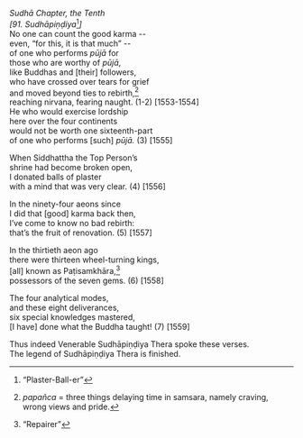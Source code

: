 *Sudhā Chapter, the Tenth*  
*\[91. Sudhāpiṇḍiya*[^1]*\]*  
No one can count the good karma --  
even, “for this, it is that much” --  
of one who performs *pūjā* for  
those who are worthy of *pūjā*,  
like Buddhas and \[their\] followers,  
who have crossed over tears for grief  
and moved beyond ties to rebirth,[^2]  
reaching nirvana, fearing naught. (1-2) \[1553-1554\]  
He who would exercise lordship  
here over the four continents  
would not be worth one sixteenth-part  
of one who performs \[such\] *pūjā.* (3) \[1555\]

When Siddhattha the Top Person’s  
shrine had become broken open,  
I donated balls of plaster  
with a mind that was very clear. (4) \[1556\]

In the ninety-four aeons since  
I did that \[good\] karma back then,  
I’ve come to know no bad rebirth:  
that’s the fruit of renovation. (5) \[1557\]

In the thirtieth aeon ago  
there were thirteen wheel-turning kings,  
\[all\] known as Paṭisamkhāra,[^3]  
possessors of the seven gems. (6) \[1558\]

The four analytical modes,  
and these eight deliverances,  
six special knowledges mastered,  
\[I have\] done what the Buddha taught! (7) \[1559\]

Thus indeed Venerable Sudhāpiṇḍiya Thera spoke these verses.  
The legend of Sudhāpiṇḍiya Thera is finished.

[^1]: “Plaster-Ball-er”

[^2]: *papañca* = three things delaying time in samsara, namely craving, wrong views and pride.

[^3]: “Repairer”
